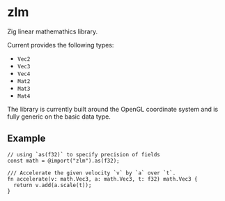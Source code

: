 # zlm
Zig linear mathemathics library.

Current provides the following types:

- `Vec2`
- `Vec3`
- `Vec4`
- `Mat2`
- `Mat3`
- `Mat4`

The library is currently built around the OpenGL coordinate system and is fully generic on the basic data type.

## Example

```zig
// using `as(f32)` to specify precision of fields
const math = @import("zlm").as(f32);

/// Accelerate the given velocity `v` by `a` over `t`.
fn accelerate(v: math.Vec3, a: math.Vec3, t: f32) math.Vec3 {
  return v.add(a.scale(t));
}
```
